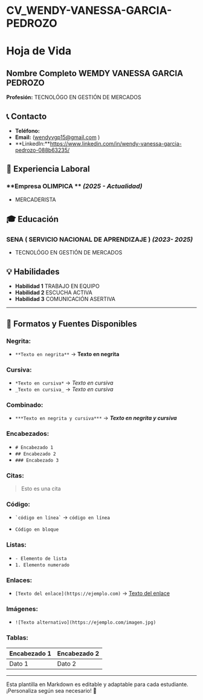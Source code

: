 # CV_WENDY-VANESSA-GARCIA-PEDROZO 
# Hoja de Vida

## Nombre Completo WEMDY VANESSA GARCIA PEDROZO 
**Profesión:** TECNOLÓGO EN GESTIÓN DE MERCADOS 

## 📞 Contacto
- **Teléfono:** 
- **Email:** (wendyvgp15@gmail.com )
- **LinkedIn:**https://www.linkedin.com/in/wendy-vanessa-garcia-pedrozo-088b63235/

## 🏢 Experiencia Laboral
### **Empresa OLIMPICA ** _(2025 - Actualidad)_
- MERCADERISTA 

## 🎓 Educación
### **SENA ( SERVICIO NACIONAL DE APRENDIZAJE )** _(2023- 2025)_
- TECNOLÓGO EN GESTIÓN DE MERCADOS 

## 💡 Habilidades
- **Habilidad 1** TRABAJO EN EQUIPO 
- **Habilidad 2** ESCUCHA ACTIVA 
- **Habilidad 3** COMUNICACIÓN ASERTIVA 

---

## 🎨 Formatos y Fuentes Disponibles

### **Negrita:**
- `**Texto en negrita**` → **Texto en negrita**

### **Cursiva:**
- `*Texto en cursiva*` → *Texto en cursiva*
- `_Texto en cursiva_` → _Texto en cursiva_

### **Combinado:**
- `***Texto en negrita y cursiva***` → ***Texto en negrita y cursiva***

### **Encabezados:**
- `# Encabezado 1`
- `## Encabezado 2`
- `### Encabezado 3`

### **Citas:**
> Esto es una cita

### **Código:**
- `` `código en línea` `` → `código en línea`
- ```
  Código en bloque
  ```

### **Listas:**
- `- Elemento de lista`
- `1. Elemento numerado`

### **Enlaces:**
- `[Texto del enlace](https://ejemplo.com)` → [Texto del enlace](https://ejemplo.com)

### **Imágenes:**
- `![Texto alternativo](https://ejemplo.com/imagen.jpg)`

### **Tablas:**
| Encabezado 1 | Encabezado 2 |
|-------------|-------------|
| Dato 1     | Dato 2      |

---

Esta plantilla en Markdown es editable y adaptable para cada estudiante. ¡Personaliza según sea necesario! 🎯

